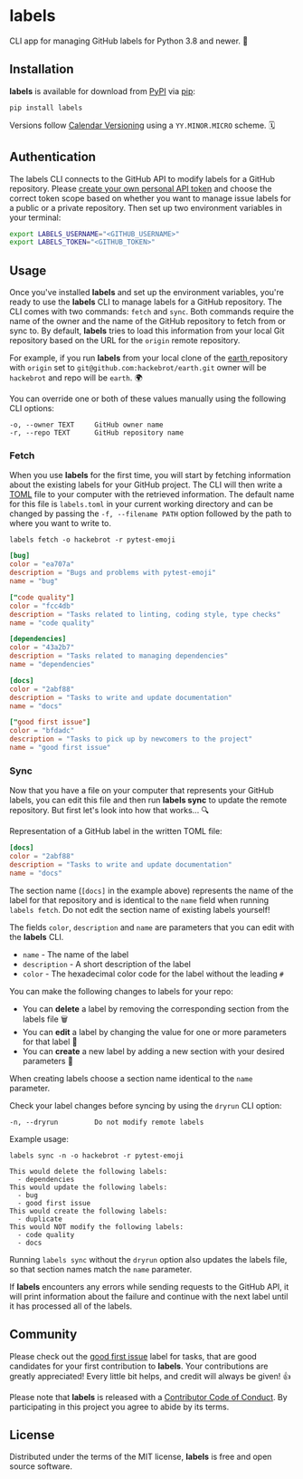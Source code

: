 # labels

CLI app for managing GitHub labels for Python 3.8 and newer. 📝

## Installation

**labels** is available for download from [PyPI][PyPI] via [pip][pip]:

```text
pip install labels
```

Versions follow [Calendar Versioning][calver] using a `YY.MINOR.MICRO` scheme. 🗓

## Authentication

The labels CLI connects to the GitHub API to modify labels for a GitHub
repository. Please [create your own personal API token][create token] and
choose the correct token scope based on whether you want to manage issue
labels for a public or a private repository. Then set up two environment
variables in your terminal:

```bash
export LABELS_USERNAME="<GITHUB_USERNAME>"
export LABELS_TOKEN="<GITHUB_TOKEN>"
```

## Usage

Once you've installed **labels** and set up the environment variables, you're
ready to use the **labels** CLI to manage labels for a GitHub repository. The
CLI comes with two commands: ``fetch`` and ``sync``. Both commands require
the name of the owner and the name of the GitHub repository to fetch from or
sync to. By default, **labels** tries to load this information from your
local Git repository based on the URL for the `origin` remote repository.

For example, if you run **labels** from your local clone of the [earth
][earth_repo] repository with `origin` set to
`git@github.com:hackebrot/earth.git` owner will be `hackebrot` and repo will
be `earth`. 🌍

You can override one or both of these values manually using the following CLI
options:

```text
-o, --owner TEXT     GitHub owner name
-r, --repo TEXT      GitHub repository name
```

### Fetch

When you use **labels** for the first time, you will start by fetching
information about the existing labels for your GitHub project. The CLI will
then write a [TOML][toml] file to your computer with the retrieved
information. The default name for this file is ``labels.toml`` in your
current working directory and can be changed by passing the ``-f, --filename
PATH`` option followed by the path to where you want to write to.

```text
labels fetch -o hackebrot -r pytest-emoji
```

```toml
[bug]
color = "ea707a"
description = "Bugs and problems with pytest-emoji"
name = "bug"

["code quality"]
color = "fcc4db"
description = "Tasks related to linting, coding style, type checks"
name = "code quality"

[dependencies]
color = "43a2b7"
description = "Tasks related to managing dependencies"
name = "dependencies"

[docs]
color = "2abf88"
description = "Tasks to write and update documentation"
name = "docs"

["good first issue"]
color = "bfdadc"
description = "Tasks to pick up by newcomers to the project"
name = "good first issue"
```

### Sync

Now that you have a file on your computer that represents your GitHub labels,
you can edit this file and then run **labels sync** to update the remote
repository. But first let's look into how that works... 🔍

Representation of a GitHub label in the written TOML file:

```toml
[docs]
color = "2abf88"
description = "Tasks to write and update documentation"
name = "docs"
```

The section name (``[docs]`` in the example above) represents the name of the
label for that repository and is identical to the ``name`` field when running
``labels fetch``. Do not edit the section name of existing labels yourself!

The fields ``color``, ``description`` and ``name`` are parameters that you
can edit with the **labels** CLI.

- ``name`` - The name of the label
- ``description`` - A short description of the label
- ``color`` - The hexadecimal color code for the label without the leading ``#``

You can make the following changes to labels for your repo:

- You can **delete** a label by removing the corresponding section from the
labels file 🗑
- You can **edit** a label by changing the value for one or more parameters for
that label 🎨
- You can **create** a new label by adding a new section with your desired
parameters 📝

When creating labels choose a section name identical to the ``name``
parameter.

Check your label changes before syncing by using the ``dryrun`` CLI option:

```text
-n, --dryrun         Do not modify remote labels
```

Example usage:

```text
labels sync -n -o hackebrot -r pytest-emoji
```

```text
This would delete the following labels:
  - dependencies
This would update the following labels:
  - bug
  - good first issue
This would create the following labels:
  - duplicate
This would NOT modify the following labels:
  - code quality
  - docs
```

Running ``labels sync`` without the ``dryrun`` option also updates the labels
file, so that section names match the ``name`` parameter.

If **labels** encounters any errors while sending requests to the GitHub API,
it will print information about the failure and continue with the next label
until it has processed all of the labels.

## Community

Please check out the [good first issue][good first issue] label for tasks,
that are good candidates for your first contribution to
**labels**. Your contributions are greatly
appreciated! Every little bit helps, and credit will always be given! 👍

Please note that **labels** is released with a [Contributor Code of
Conduct][code of conduct]. By participating in this project you agree to
abide by its terms.

## License

Distributed under the terms of the MIT license, **labels** is free and open
source software.

[PyPI]: https://pypi.org/project/labels/
[calver]: https://calver.org
[code of conduct]: https://github.com/hackebrot/labels/blob/main/CODE_OF_CONDUCT.md
[contributing]: https://github.com/hackebrot/labels/blob/main/.github/CONTRIBUTING.md
[create token]: https://blog.github.com/2013-05-16-personal-api-tokens/
[earth_repo]: https://github.com/hackebrot/earth
[good first issue]: https://github.com/hackebrot/labels/labels/good%20first%20issue
[pip]: https://pypi.org/project/pip/
[toml]: https://github.com/toml-lang/toml

